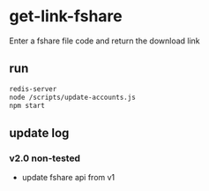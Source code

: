 # get-link-fshare
Enter a fshare file code and return the download link
## run
```bash
redis-server
node /scripts/update-accounts.js
npm start
```
## update log
### v2.0 non-tested
- update fshare api from v1

